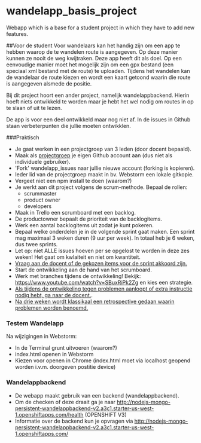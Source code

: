 # wandelapp_basis_project
Webapp which is a base for a student project in which they have to add new features.

##Voor de student
Voor wandelaars kan het handig zijn om een app te hebben waarop de te wandelen route is aangegeven. Op deze manier kunnen ze nooit de weg kwijtraken.
Deze app heeft dit als doel. Op een eenvoudige manier moet het mogelijk zijn om een gpx bestand (een speciaal xml bestand met de route) te uploaden.
Tijdens het wandelen kan de wandelaar de route kiezen en wordt een kaart getoond waarin die route is aangegeven alsmede de positie.

Bij dit project hoort een ander project, namelijk wandelappbackend. Hierin hoeft niets ontwikkeld te worden maar je hebt het wel nodig om routes in op te slaan of uit te lezen.

De app is voor een deel ontwikkeld maar nog niet af. In de issues in Github staan verbeterpunten die jullie moeten ontwikklen.

###Praktisch

* Je gaat werken in een projectgroep van 3 leden (door docent bepaald).
* Maak als <u>projectgroep</u> je eigen Github account aan (dus niet als individuele gebruiker).
* 'Fork' wandelapp_issues naar jullie nieuwe account (forking is kopieren).
* Ieder lid van de projectgroep maakt in bv. Webstorm een lokale gitkopie.
* Vergeet niet een npm install te doen (waarom?)
* Je werkt aan dit project volgens de scrum-methode. Bepaal de rollen:
  - scrummaster
  - product owner
  - developers
* Maak in Trello een scrumboard met een backlog.
* De productowner bepaalt de prioriteit van de backlogitems.
* Werk een aantal backlogitems uit zodat je kunt pokeren.
* Bepaal welke onderdelen je in de volgende sprint gaat maken. Een sprint mag maximaal 3 weken duren (9 uur per week). In totaal heb je 6 weken, dus twee sprints.
* Let op: niet ALLE issues hoeven per se opgelost te worden in deze zes weken! Het gaat om kwlaiteit en niet om kwantiteit.
* <u>Vraag aan de docent of de gekozen items voor de sprint akkoord zijn.</u>
* Start de ontwikkeling aan de hand van het scrumboard.
* Werk met branches tijdens de ontwikkeling! Bekijk: https://www.youtube.com/watch?v=SBuxRiPk2Zg en kies een strategie.
* <u>Als tijdens de ontwikkeling tegen problemen aanloopt of extra instructie nodig hebt, ga naar de docent.</u>.
* <u>Na drie weken wordt klassikaal een retrospective gedaan waarin problemen worden benoemd.</u> 

### Testem Wandelapp
Na wijzigingen in Webstorm: 
* In de Terminal grunt uitvoeren (waarom?)
* index.html openen in Webstorm
* Kiezen voor openen in Chrome (index.html moet via localhost geopend worden i.v.m. doorgeven postitie device)


### Wandelappbackend
* De webapp maakt gebruik van een backend (wandelappbackend).
* Om de checken of deze draait ga je naar http://nodejs-mongo-persistent-wandelappbackend-v2.a3c1.starter-us-west-1.openshiftapps.com/health (OPENSHIFT V3)
* Informatie over de backend kun je opvragen via http://nodejs-mongo-persistent-wandelappbackend-v2.a3c1.starter-us-west-1.openshiftapps.com/
